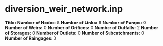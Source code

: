 # diversion_weir_network.inp
**Title:** 
**Number of Nodes:** 8
**Number of Links:** 8
**Number of Pumps:** 0
**Number of Weirs:** 0
**Number of Orifices:** 0
**Number of Outfalls:** 2
**Number of Storages:** 0
**Number of Outlets:** 0
**Number of Subcatchments:** 0
**Number of Raingages:** 0
